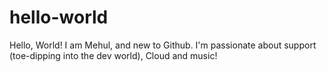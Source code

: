 # hello-world
Hello, World! I am Mehul, and new to Github. I'm passionate about support (toe-dipping into the dev world), Cloud and music!
